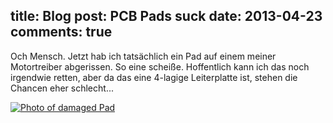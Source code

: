 title: Blog
post: PCB Pads suck
date: 2013-04-23
comments: true
---

Och Mensch. Jetzt hab ich tatsächlich ein Pad auf einem meiner Motortreiber abgerissen. So eine scheiße. Hoffentlich kann ich das noch irgendwie retten, aber da das eine 4-lagige Leiterplatte ist, stehen die Chancen eher schlecht...

[![Photo of damaged Pad][padsmall]][pad]

 [pad]: img/padTot.jpg
 [padsmall]: img/padTot_small.jpg

